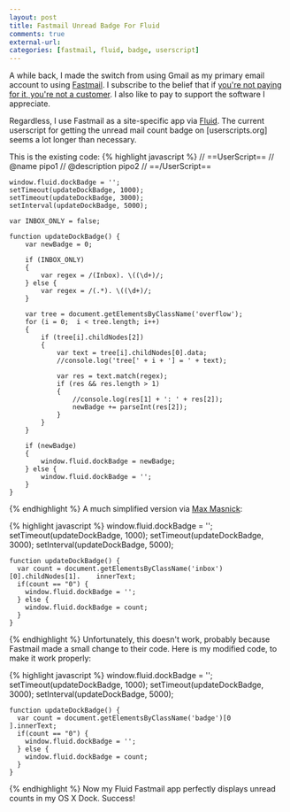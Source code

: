 ```yaml
---
layout: post
title: Fastmail Unread Badge For Fluid
comments: true
external-url:
categories: [fastmail, fluid, badge, userscript]
---
```


A while back, I made the switch from using Gmail as my primary email account to using [Fastmail](http://www.fastmail.fm). I subscribe to the belief that if [you're not paying for it, you're not a customer](https://xkcd.com/1150/). I also like to pay to support the software I appreciate.

Regardless, I use Fastmail as a site-specific app via [Fluid](http://fluidapp.com). The current userscript for getting the unread mail count badge on [userscripts.org] seems a lot longer than necessary. 

This is the existing code:
{% highlight javascript %}
    // ==UserScript==
    // @name pipo1
    // @description pipo2
    // ==/UserScript==
    
    window.fluid.dockBadge = '';
    setTimeout(updateDockBadge, 1000);
    setTimeout(updateDockBadge, 3000);
    setInterval(updateDockBadge, 5000);
    
    var INBOX_ONLY = false;
    
    function updateDockBadge() {
        var newBadge = 0;
        
        if (INBOX_ONLY)
        {
            var regex = /(Inbox). \((\d+)/;
        } else {
            var regex = /(.*). \((\d+)/;
        }
        
        var tree = document.getElementsByClassName('overflow');
        for (i = 0;  i < tree.length; i++)
        {
            if (tree[i].childNodes[2])
            {
                var text = tree[i].childNodes[0].data;
                //console.log('tree[' + i + '] = ' + text);
                
                var res = text.match(regex);
                if (res && res.length > 1)
                {
                    //console.log(res[1] + ': ' + res[2]);
                    newBadge += parseInt(res[2]);
                }
            }
        }
        
        if (newBadge)
        {
            window.fluid.dockBadge = newBadge;
        } else {
            window.fluid.dockBadge = '';
        }
    }
{% endhighlight %}
A much simplified version via [Max Masnick](http://protips.maxmasnick.com/fastmail-plus-fluid-unread-messages-badge-userscript):

{% highlight javascript %}
    window.fluid.dockBadge = '';
    setTimeout(updateDockBadge, 1000);
    setTimeout(updateDockBadge, 3000);
    setInterval(updateDockBadge, 5000);
    
    
    function updateDockBadge() {
      var count = document.getElementsByClassName('inbox')[0].childNodes[1].    innerText;
      if(count == "0") {
        window.fluid.dockBadge = '';
      } else {
        window.fluid.dockBadge = count;
      }
    }
{% endhighlight %}
Unfortunately, this doesn't work, probably because Fastmail made a small change to their code. Here is my modified code, to make it work properly:

{% highlight javascript %}
    window.fluid.dockBadge = '';
    setTimeout(updateDockBadge, 1000);
    setTimeout(updateDockBadge, 3000);
    setInterval(updateDockBadge, 5000);
    
    
    function updateDockBadge() {
      var count = document.getElementsByClassName('badge')[0    ].innerText;
      if(count == "0") {
        window.fluid.dockBadge = '';
      } else {
        window.fluid.dockBadge = count;
      }
    }
{% endhighlight %}
Now my Fluid Fastmail app perfectly displays unread counts in my OS X Dock. Success!
